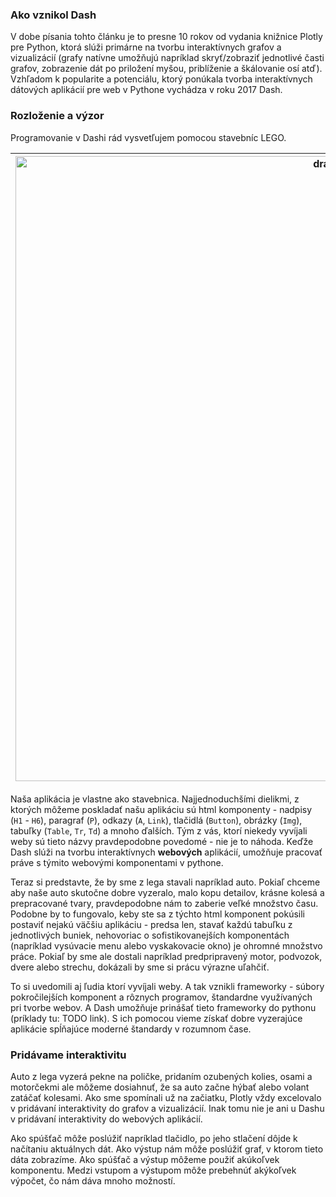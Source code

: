 ### Ako vznikol Dash
V dobe písania tohto článku je to presne 10 rokov od vydania knižnice Plotly pre Python, ktorá slúži primárne na tvorbu interaktívnych grafov a vizualizácií (grafy natívne umožňujú napríklad skryť/zobraziť jednotlivé časti grafov, zobrazenie dát po priložení myšou, priblíženie a škálovanie osí atď). Vzhľadom k popularite a potenciálu, ktorý ponúkala tvorba interaktívnych dátových aplikácií pre web v Pythone vychádza v roku 2017 Dash.

### Rozloženie a výzor
Programovanie v Dashi rád vysvetľujem pomocou stavebníc LEGO.

<img src="https://www.lego.com/cdn/cs/set/assets/blt0b4ca50328af5875/21333_alt2.png?format=webply&fit=bounds&quality=70&width=1200&height=1200&dpr=1.5" alt="drawing" width="1000px"/>  |  <img src="https://media2.giphy.com/media/yoJC2MD0BBbw68Oht6/giphy.gif?cid=ecf05e47x1xhnq4vgdcdv9pskpjm90nnq099zziarjvrtf49&ep=v1_gifs_search&rid=giphy.gif&ct=g" width="1000px"/>
:-------------------------:|:-------------------------:

Naša aplikácia je vlastne ako stavebnica. Najjednoduchšími dielikmi, z ktorých môžeme poskladať našu aplikáciu sú html komponenty - nadpisy (`H1` - `H6`), paragraf (`P`), odkazy (`A`, `Link`), tlačidlá (`Button`), obrázky (`Img`), tabuľky (`Table`, `Tr`, `Td`) a mnoho ďalších. Tým z vás, ktorí niekedy vyvíjali weby sú tieto názvy pravdepodobne povedomé - nie je to náhoda. Keďže Dash slúži na tvorbu interaktívnych **webových** aplikácií, umožňuje pracovať práve s týmito webovými komponentami v pythone.

Teraz si predstavte, že by sme z lega stavali napríklad auto. Pokiaľ chceme aby naše auto skutočne dobre vyzeralo, malo kopu detailov, krásne kolesá a prepracované tvary, pravdepodobne nám to zaberie veľké množstvo času. Podobne by to fungovalo, keby ste sa z týchto html komponent pokúsili postaviť nejakú väčšiu aplikáciu - predsa len, stavať každú tabuľku z jednotlivých buniek, nehovoriac o sofistikovanejších komponentách (napríklad vysúvacie menu alebo vyskakovacie okno) je ohromné množstvo práce. Pokiaľ by sme ale dostali napríklad predpripravený motor, podvozok, dvere alebo strechu, dokázali by sme si prácu výrazne uľahčiť.

To si uvedomili aj ľudia ktorí vyvíjali weby. A tak vznikli frameworky - súbory pokročilejších komponent a rôznych programov, štandardne využívaných pri tvorbe webov. A Dash umožňuje prinášať tieto frameworky do pythonu (príklady tu: TODO link). S ich pomocou vieme získať dobre vyzerajúce aplikácie spĺňajúce moderné štandardy v rozumnom čase.

### Pridávame interaktivitu
Auto z lega vyzerá pekne na poličke, pridaním ozubených kolies, osami a motorčekmi ale môžeme dosiahnuť, že sa auto začne hýbať alebo volant zatáčať kolesami. Ako sme spomínali už na začiatku, Plotly vždy excelovalo v pridávaní interaktivity do grafov a vizualizácií. Inak tomu nie je ani u Dashu v pridávaní interaktivity do webových aplikácií. 

Ako spúšťač môže poslúžiť napríklad tlačidlo, po jeho stlačení dôjde k načítaniu aktuálnych dát. Ako výstup nám môže poslúžiť graf, v ktorom tieto dáta zobrazíme. Ako spúšťač a výstup môžeme použiť akúkoľvek komponentu. Medzi vstupom a výstupom môže prebehnúť akýkoľvek výpočet, čo nám dáva mnoho možností. 
